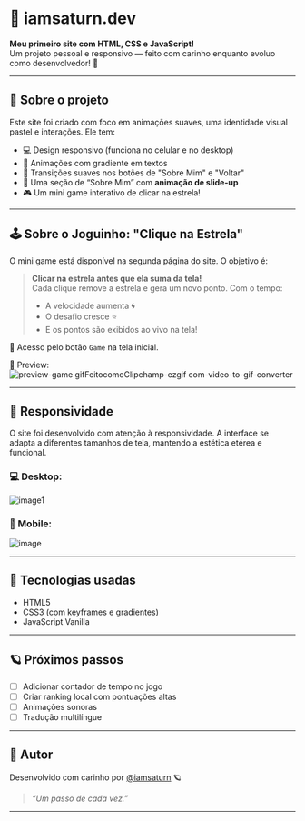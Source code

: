 # 🌠 iamsaturn.dev

**Meu primeiro site com HTML, CSS e JavaScript!**  
Um projeto pessoal e responsivo — feito com carinho enquanto evoluo como desenvolvedor! 💜

---

## 🌌 Sobre o projeto

Este site foi criado com foco em animações suaves, uma identidade visual pastel e interações. Ele tem:

- 💻 Design responsivo (funciona no celular e no desktop)
- 🎨 Animações com gradiente em textos
- 🌈 Transições suaves nos botões de "Sobre Mim" e "Voltar"
- 🌠 Uma seção de “Sobre Mim” com **animação de slide-up**
- 🎮 Um mini game interativo de clicar na estrela!

---

## 🕹️ Sobre o Joguinho: "Clique na Estrela"

O mini game está disponível na segunda página do site. O objetivo é:

> **Clicar na estrela antes que ela suma da tela!**  
> Cada clique remove a estrela e gera um novo ponto. Com o tempo:
> - A velocidade aumenta 🌀  
> - O desafio cresce ⭐  
> - E os pontos são exibidos ao vivo na tela!

🔗 Acesso pelo botão `Game` na tela inicial.

📸 Preview:
![preview-game gifFeitocomoClipchamp-ezgif com-video-to-gif-converter](https://github.com/user-attachments/assets/423b97ee-2c48-47c4-84be-e3da17198278)

---

## 📱 Responsividade

O site foi desenvolvido com atenção à responsividade. A interface se adapta a diferentes tamanhos de tela, mantendo a estética etérea e funcional.

### 💻 Desktop:
![image1](https://github.com/user-attachments/assets/76224af6-a9d3-4c20-85a2-c9d22d1d4abe)


### 📱 Mobile:
![image](https://github.com/user-attachments/assets/9fd142c5-4fd2-42c2-8b1d-b8a36a38aba6)

---

## 🚀 Tecnologias usadas

- HTML5
- CSS3 (com keyframes e gradientes)
- JavaScript Vanilla

---

## 🪐 Próximos passos

- [ ] Adicionar contador de tempo no jogo
- [ ] Criar ranking local com pontuações altas
- [ ] Animações sonoras
- [ ] Tradução multilíngue

---

## 🌟 Autor

Desenvolvido com carinho por [@iamsaturn](https://github.com/iamsaturn) 🪐  
> _“Um passo de cada vez.”_

---

